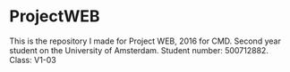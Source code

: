 # ProjectWEB

This is the repository I made for Project WEB, 2016 for CMD. Second year student on the University of Amsterdam. Student number: 500712882. Class: V1-03
